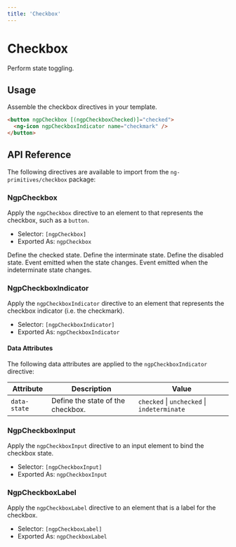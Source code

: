 ```yaml
---
title: 'Checkbox'
---
```


# Checkbox

Perform state toggling.

<docs-example name="checkbox"></docs-example>

## Usage

Assemble the checkbox directives in your template.

```html
<button ngpCheckbox [(ngpCheckboxChecked)]="checked">
  <ng-icon ngpCheckboxIndicator name="checkmark" />
</button>
```

## API Reference

The following directives are available to import from the `ng-primitives/checkbox` package:

### NgpCheckbox

Apply the `ngpCheckbox` directive to an element to that represents the checkbox, such as a `button`.

- Selector: `[ngpCheckbox]`
- Exported As: `ngpCheckbox`

<response-field name="ngpCheckboxChecked" type="boolean" default="false">
  Define the checked state.
</response-field>

<response-field name="ngpCheckboxIndeterminate" type="boolean" default="false">
  Define the interminate state.
</response-field>

<response-field name="ngpCheckboxDisabled" type="boolean" default="false">
  Define the disabled state.
</response-field>

<response-field name="ngpCheckboxCheckedChange" type="boolean">
  Event emitted when the state changes.
</response-field>

<response-field name="ngpCheckboxIndeterminateChange" type="boolean">
  Event emitted when the indeterminate state changes.
</response-field>

### NgpCheckboxIndicator

Apply the `ngpCheckboxIndicator` directive to an element that represents the checkbox indicator (i.e. the checkmark).

- Selector: `[ngpCheckboxIndicator]`
- Exported As: `ngpCheckboxIndicator`

#### Data Attributes

The following data attributes are applied to the `ngpCheckboxIndicator` directive:

| Attribute    | Description                       | Value                                       |
| ------------ | --------------------------------- | ------------------------------------------- |
| `data-state` | Define the state of the checkbox. | `checked` \| `unchecked` \| `indeterminate` |

### NgpCheckboxInput

Apply the `ngpCheckboxInput` directive to an input element to bind the checkbox state.

- Selector: `[ngpCheckboxInput]`
- Exported As: `ngpCheckboxInput`

### NgpCheckboxLabel

Apply the `ngpCheckboxLabel` directive to an element that is a label for the checkbox.

- Selector: `[ngpCheckboxLabel]`
- Exported As: `ngpCheckboxLabel`

